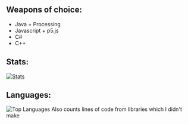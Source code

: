 ## Weapons of choice:
- Java + Processing
- Javascript + p5.js
- C#
- C++

## Stats:
  
[![Stats](https://github-readme-stats.vercel.app/api?username=jiraffe1)](https://github.com/jiraffe1/github-readme-stats)

## Languages:
![Top Languages](https://github-readme-stats.vercel.app/api/top-langs/?username=jiraffe1&theme=tokyonight)
Also counts lines of code from libraries which I didn't make
